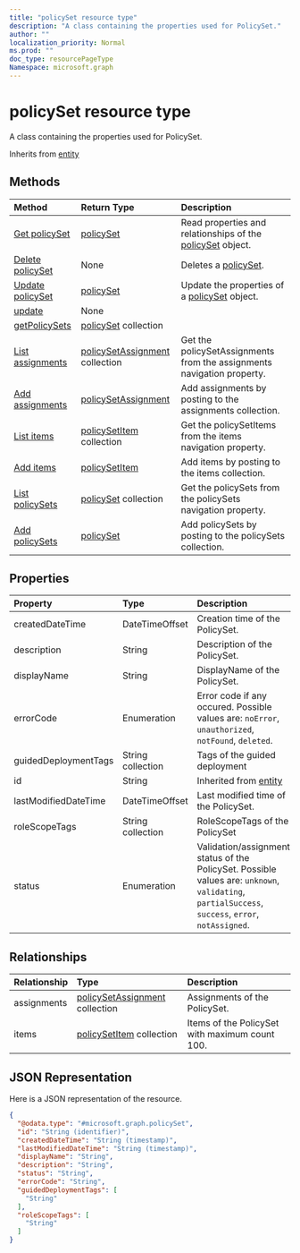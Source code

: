 ```yaml
---
title: "policySet resource type"
description: "A class containing the properties used for PolicySet."
author: ""
localization_priority: Normal
ms.prod: ""
doc_type: resourcePageType
Namespace: microsoft.graph
---
```



# policySet resource type

A class containing the properties used for PolicySet.


Inherits from [entity](../resources/entity.md)

## Methods
|Method|Return Type|Description|
|:---|:---|:---|
|[Get policySet](../api/policyset-get.md)|[policySet](../resources/policySet.md)|Read properties and relationships of the [policySet](../resources/policyset.md) object.|
|[Delete policySet](../api/policyset-delete.md)|None|Deletes a [policySet](../resources/policyset.md).|
|[Update policySet](../api/policyset-update.md)|[policySet](../resources/policySet.md)|Update the properties of a [policySet](../resources/policyset.md) object.|
|[update](../api/policyset-update.md)|None||
|[getPolicySets](../api/policyset-getpolicysets.md)|[policySet](../resources/policySet.md) collection||
|[List assignments](../api/policyset-list-assignments.md)|[policySetAssignment](../resources/policySetAssignment.md) collection|Get the policySetAssignments from the assignments navigation property.|
|[Add assignments](../api/policyset-post-assignments.md)|[policySetAssignment](../resources/policySetAssignment.md)|Add assignments by posting to the assignments collection.|
|[List items](../api/policyset-list-items.md)|[policySetItem](../resources/policySetItem.md) collection|Get the policySetItems from the items navigation property.|
|[Add items](../api/policyset-post-items.md)|[policySetItem](../resources/policySetItem.md)|Add items by posting to the items collection.|
|[List policySets](../api/intune-apps-deviceappmanagement-list-policysets.md)|[policySet](../resources/policySet.md) collection|Get the policySets from the policySets navigation property.|
|[Add policySets](../api/intune-apps-deviceappmanagement-post-policysets.md)|[policySet](../resources/policySet.md)|Add policySets by posting to the policySets collection.|

## Properties
|Property|Type|Description|
|:---|:---|:---|
|createdDateTime|DateTimeOffset|Creation time of the PolicySet.|
|description|String|Description of the PolicySet.|
|displayName|String|DisplayName of the PolicySet.|
|errorCode|Enumeration|Error code if any occured. Possible values are: `noError`, `unauthorized`, `notFound`, `deleted`.|
|guidedDeploymentTags|String collection|Tags of the guided deployment|
|id|String| Inherited from [entity](../resources/entity.md)|
|lastModifiedDateTime|DateTimeOffset|Last modified time of the PolicySet.|
|roleScopeTags|String collection|RoleScopeTags of the PolicySet|
|status|Enumeration|Validation/assignment status of the PolicySet. Possible values are: `unknown`, `validating`, `partialSuccess`, `success`, `error`, `notAssigned`.|

## Relationships
|Relationship|Type|Description|
|:---|:---|:---|
|assignments|[policySetAssignment](../resources/policySetAssignment.md) collection|Assignments of the PolicySet.|
|items|[policySetItem](../resources/policySetItem.md) collection|Items of the PolicySet with maximum count 100.|

## JSON Representation
Here is a JSON representation of the resource.
<!-- {
  "blockType": "resource",
  "keyProperty": "id",
  "@odata.type": "microsoft.graph.policySet",
  "baseType": "microsoft.graph.entity",
  "openType": false
}
-->
``` json
{
  "@odata.type": "#microsoft.graph.policySet",
  "id": "String (identifier)",
  "createdDateTime": "String (timestamp)",
  "lastModifiedDateTime": "String (timestamp)",
  "displayName": "String",
  "description": "String",
  "status": "String",
  "errorCode": "String",
  "guidedDeploymentTags": [
    "String"
  ],
  "roleScopeTags": [
    "String"
  ]
}
```

